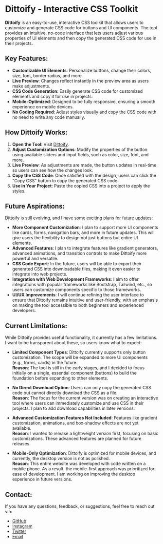 # Dittoify - Interactive CSS Toolkit

**Dittoify** is an easy-to-use, interactive CSS toolkit that allows users to customize and generate CSS code for buttons and UI components. The tool provides an intuitive, no-code interface that lets users adjust various properties of UI elements and then copy the generated CSS code for use in their projects.

## Key Features:
- **Customizable UI Elements**: Personalize buttons, change their colors, size, font, border radius, and more.
- **Live Preview**: Changes reflect instantly in the preview area as users make adjustments.
- **CSS Code Generation**: Easily generate CSS code for customized elements and copy it for use in projects.
- **Mobile-Optimized**: Designed to be fully responsive, ensuring a smooth experience on mobile devices.
- **No Coding Required**: Adjust styles visually and copy the CSS code with no need to write any code manually.

## How Dittoify Works:
1. **Open the Tool**: Visit  [Dittoify](https://srikanth9x.github.io/dittoify/).
2. **Adjust Customization Options**: Modify the properties of the button using available sliders and input fields, such as color, size, font, and more.
3. **Live Preview**: As adjustments are made, the button updates in real-time so users can see how the changes look.
4. **Copy the CSS Code**: Once satisfied with the design, users can click the "Copy CSS" button to copy the generated CSS code.
5. **Use in Your Project**: Paste the copied CSS into a project to apply the styles.

## Future Aspirations:
Dittoify is still evolving, and I have some exciting plans for future updates:
- **More Component Customization**: I plan to support more UI components like cards, forms, navigation bars, and more in future updates. This will give users the flexibility to design not just buttons but entire UI elements.
- **Advanced Features**: I plan to integrate features like gradient generators, advanced animations, and transition controls to make Dittoify more powerful and versatile.
- **CSS Code Export**: In the future, users will be able to export their generated CSS into downloadable files, making it even easier to integrate into web projects.
- **Integration with Web Development Frameworks**: I aim to offer integrations with popular frameworks like Bootstrap, Tailwind, etc., so users can customize components specific to those frameworks.
- **UI/UX Improvements**: I will continue refining the user interface to ensure that Dittoify remains intuitive and user-friendly, with an emphasis on making the tool accessible to both beginners and experienced developers.

## Current Limitations:
While Dittoify provides useful functionality, it currently has a few limitations. I want to be transparent about these, so users know what to expect:
- **Limited Component Types**: Dittoify currently supports only button customization. The scope will be expanded to more UI components (e.g., forms, cards) in the future.  
    **Reason**: The tool is still in the early stages, and I decided to focus initially on a single, essential component (buttons) to build the foundation before expanding to other elements.
  
- **No Direct Download Option**: Users can only copy the generated CSS code but cannot directly download the CSS as a file.  
    **Reason**: The focus for the current version was on creating an interactive tool where users can immediately customize and use CSS in their projects. I plan to add download capabilities in later versions.

- **Advanced Customization Features Not Included**: Features like gradient customization, animations, and box-shadow effects are not yet available.  
    **Reason**: I wanted to release a lightweight version first, focusing on basic customizations. These advanced features are planned for future releases.

- **Mobile-Only Optimization**: Dittoify is optimized for mobile devices, and currently, the desktop version is not as polished.  
    **Reason**: This entire website was developed with code written on a mobile phone. As a result, the mobile-first approach was prioritized for ease of development. I am working on improving the desktop experience in future versions.

## Contact:
If you have any questions, feedback, or suggestions, feel free to reach out via:
- [GitHub](https://github.com/srikanth9x)
- [Instagram](https://instagram.com/srikanth9x)
- [Twitter](https://x.com/srikanth9x) 
- [Email](mailto:srikanth9x@gmail.com)

